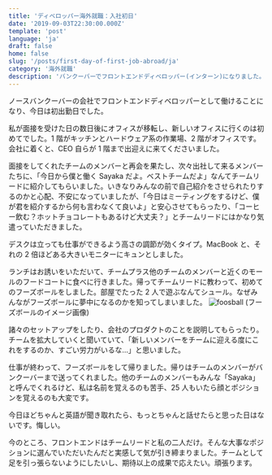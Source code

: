 ```yaml
---
title: 'ディベロッパー海外就職：入社初日'
date: '2019-09-03T22:30:00.000Z'
template: 'post'
language: 'ja'
draft: false
home: false
slug: '/posts/first-day-of-first-job-abroad/ja'
category: '海外就職'
description: 'バンクーバーでフロントエンドディベロッパー(インターン)になりました。初日のことを記録しています。'
---
```


ノースバンクーバーの会社でフロントエンドディベロッパーとして働けることになり、今日は初出勤日でした。

私が面接を受けた日の数日後にオフィスが移転し、新しいオフィスに行くのは初めてでした。1 階がキッチンとハードウェア系の作業場、2 階がオフィスです。会社に着くと、CEO 自らが 1 階まで出迎えに来てくださいました。

面接をしてくれたチームのメンバーと再会を果たし、次々出社して来るメンバーたちに、「今日から僕と働く Sayaka だよ。ベストチームだよ」なんてチームリードに紹介してもらいました。いきなりみんなの前で自己紹介をさせられたりするのかと心配、不安になっていましたが、「今日はミーティングをするけど、僕が君を紹介するから何も言わなくて良いよ」と安心させてもらったり、「コーヒー飲む？ホットチョコレートもあるけど大丈夫？」とチームリードにはかなり気遣っていただきました。

デスクは立っても仕事ができるよう高さの調節が効くタイプ。MacBook と、それの 2 倍ほどある大きいモニターにキュンとしました。

ランチはお誘いをいただいて、チームプラス他のチームのメンバーと近くのモールのフードコートに食べに行きました。帰ってチームリードに教わって、初めてのフーズボールをしました。部屋でたった 2 人で遊ぶなんてシュール。なぜみんながフーズボールに夢中になるのかを知ってしまいました。
![foosball](/media/foosball.jpg)
(フーズボールのイメージ画像)

諸々のセットアップをしたり、会社のプロダクトのことを説明してもらったり。チームを拡大していくと聞いていて、「新しいメンバーをチームに迎える度にこれをするのか、すごい労力がいるな…」と思いました。

仕事が終わって、フーズボールをして帰りました。帰りはチームのメンバーがバンクーバーまで送ってくれました。他のチームのメンバーもみんな「Sayaka」と呼んでくれるけど、私は名前を覚えるのも苦手、25 人もいたら顔とポジションを覚えるのも大変です。

今日ほどちゃんと英語が聞き取れたら、もっとちゃんと話せたらと思った日はないです。悔しい。

今のところ、フロントエンドはチームリードと私の二人だけ。そんな大事なポジションに選んでいただいたんだと実感して気が引き締まりました。チームとして足を引っ張らないようにしたいし、期待以上の成果で応えたい。頑張ります。
